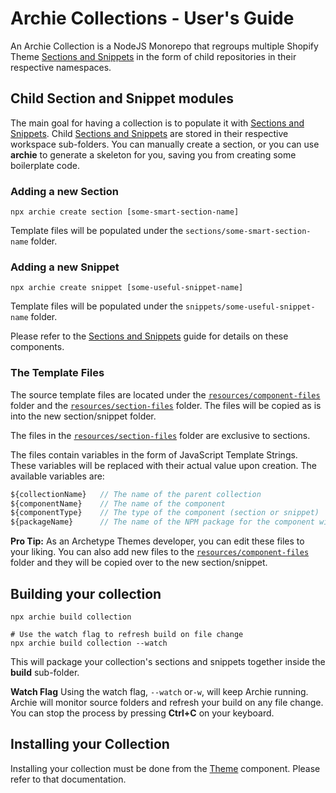 # Archie Collections - User's Guide

An Archie Collection is a NodeJS Monorepo that regroups multiple Shopify
Theme [Sections and Snippets](Sections-and-Snippets.md)  in the form of child repositories in their respective
namespaces.

## Child Section and Snippet modules

The main goal for having a collection is to populate it with [Sections and Snippets](Sections-and-Snippets.md). Child
[Sections and Snippets](Sections-and-Snippets.md) are stored in their respective workspace sub-folders. You can manually
create a section, or you can use **archie** to generate a skeleton for you, saving you from creating some boilerplate
code.

### Adding a new Section

```shell
npx archie create section [some-smart-section-name]
```

Template files will be populated under the `sections/some-smart-section-name` folder.

### Adding a new Snippet

```shell
npx archie create snippet [some-useful-snippet-name]
```

Template files will be populated under the `snippets/some-useful-snippet-name` folder.

Please refer to the [Sections and Snippets](Sections-and-Snippets.md) guide for details on these components.

### The Template Files

The source template files are located under the [``resources/component-files``](resources/component-files) folder and
the [``resources/section-files``](resources/section-files) folder. The files will be copied as is into the new
section/snippet folder.

The files in the [``resources/section-files``](resources/section-files) folder are exclusive to sections.

The files contain variables in the form of JavaScript Template Strings. These variables will be replaced with their
actual value upon creation. The available variables are:

````javascript
${collectionName}   // The name of the parent collection
${componentName}    // The name of the component
${componentType}    // The type of the component (section or snippet)
${packageName}      // The name of the NPM package for the component with scope
````

**Pro Tip:** As an Archetype Themes developer, you can edit these files to your liking. You can also add new files to
the
[``resources/component-files``](resources/component-files) folder and they will be copied over to the new
section/snippet.

## Building your collection

```shell
npx archie build collection

# Use the watch flag to refresh build on file change
npx archie build collection --watch
```

This will package your collection's sections and snippets together inside the **build** sub-folder.

**Watch Flag**
Using the watch flag, `--watch` or`-w`, will keep Archie running. Archie will monitor source folders and refresh your
build on any file change. You can stop the process by pressing **Ctrl+C** on your keyboard.

## Installing your Collection

Installing your collection must be done from the [Theme](Themes.md) component. Please refer to that documentation.
